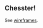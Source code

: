 Chesster!
---------


See [wireframes](https://raw.githubusercontent.com/theFirehoseProject/chess/master/data/wireframes.pdf).
